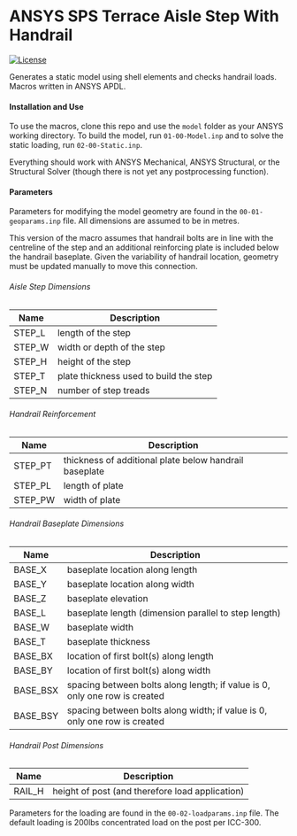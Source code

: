 # ANSYS SPS Terrace Aisle Step With Handrail

[![License](https://img.shields.io/badge/License-MIT-yellow.svg)](./LICENSE)

Generates a static model using shell elements and checks handrail loads. Macros
written in ANSYS APDL.

#### Installation and Use

To use the macros, clone this repo and use the `model` folder as your ANSYS
working directory. To build the model, run `01-00-Model.inp` and to solve the
static loading, run `02-00-Static.inp`.

Everything should work with ANSYS Mechanical, ANSYS Structural, or the
Structural Solver (though there is not yet any postprocessing function).

#### Parameters

Parameters for modifying the model geometry are found in the
`00-01-geoparams.inp` file. All dimensions are assumed to be in metres.

This version of the macro assumes that handrail bolts are in line with the
centreline of the step and an additional reinforcing plate is included below
the handrail baseplate. Given the variability of handrail location, geometry
must be updated manually to move this connection.

###### Aisle Step Dimensions
|Name|Description|
|----|-----------|
|STEP_L|length of the step|
|STEP_W|width or depth of the step|
|STEP_H|height of the step|
|STEP_T|plate thickness used to build the step|
|STEP_N|number of step treads|

###### Handrail Reinforcement
|Name|Description|
|----|-----------|
|STEP_PT|thickness of additional plate below handrail baseplate|
|STEP_PL|length of plate|
|STEP_PW|width of plate|

###### Handrail Baseplate Dimensions
|Name|Description|
|----|-----------|
|BASE_X|baseplate location along length|
|BASE_Y|baseplate location along width|
|BASE_Z|baseplate elevation|
|BASE_L|baseplate length (dimension parallel to step length)|
|BASE_W|baseplate width|
|BASE_T|baseplate thickness|
|BASE_BX|location of first bolt(s) along length|
|BASE_BY|location of first bolt(s) along width|
|BASE_BSX|spacing between bolts along length; if value is 0, only one row is created|
|BASE_BSY|spacing between bolts along width; if value is 0, only one row is created|

###### Handrail Post Dimensions
|Name|Description|
|----|-----------|
|RAIL_H|height of post (and therefore load application)|

Parameters for the loading are found in the `00-02-loadparams.inp` file. The
default loading is 200lbs concentrated load on the post per ICC-300.
